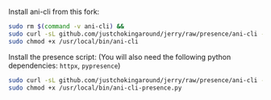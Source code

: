 
Install ani-cli from this fork:
```sh
sudo rm $(command -v ani-cli) &&
sudo curl -sL github.com/justchokingaround/jerry/raw/presence/ani-cli -o /usr/local/bin/ani-cli &&
sudo chmod +x /usr/local/bin/ani-cli
```

Install the presence script:
(You will also need the following python dependencies: `httpx`, `pypresence`)
```sh
sudo curl -sL github.com/justchokingaround/jerry/raw/presence/ani-cli -o /usr/local/bin/ani-cli-presence.py &&
sudo chmod +x /usr/local/bin/ani-cli-presence.py
```
